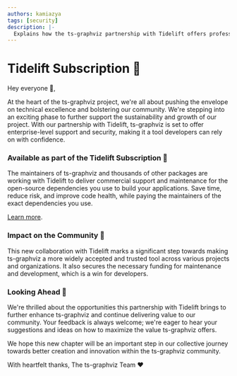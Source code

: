 ```yaml
---
authors: kamiazya
tags: [security]
description: |-
  Explains how the ts-graphviz partnership with Tidelift offers professional support and maintenance through a subscription model. The article details the benefits to users, including reliable updates, security assurances, and long-term sustainability for projects.
---
```

# Tidelift Subscription 🌱

Hey everyone 👋,

At the heart of the ts-graphviz project, we're all about pushing the envelope on technical excellence and bolstering our community.
We're stepping into an exciting phase to further support the sustainability and growth of our project. With our partnership with Tidelift, ts-graphviz is set to offer enterprise-level support and security, making it a tool developers can rely on with confidence.

<!-- truncate -->

### Available as part of the Tidelift Subscription 🤝

The maintainers of ts-graphviz and thousands of other packages are working with Tidelift to deliver commercial support and maintenance for the open-source dependencies you use to build your applications. Save time, reduce risk, and improve code health, while paying the maintainers of the exact dependencies you use.

[Learn more](https://Tidelift.com/subscription/pkg/npm-ts-graphviz?utm_source=npm-ts-graphviz&utm_medium=referral&utm_campaign=enterprise&utm_term=repo).

### Impact on the Community 🌈

This new collaboration with Tidelift marks a significant step towards making ts-graphviz a more widely accepted and trusted tool across various projects and organizations. It also secures the necessary funding for maintenance and development, which is a win for developers.

### Looking Ahead 🌟

We're thrilled about the opportunities this partnership with Tidelift brings to further enhance ts-graphviz and continue delivering value to our community. Your feedback is always welcome; we're eager to hear your suggestions and ideas on how to maximize the value ts-graphviz offers.

We hope this new chapter will be an important step in our collective journey towards better creation and innovation within the ts-graphviz community.

With heartfelt thanks,
The ts-graphviz Team ❤️

